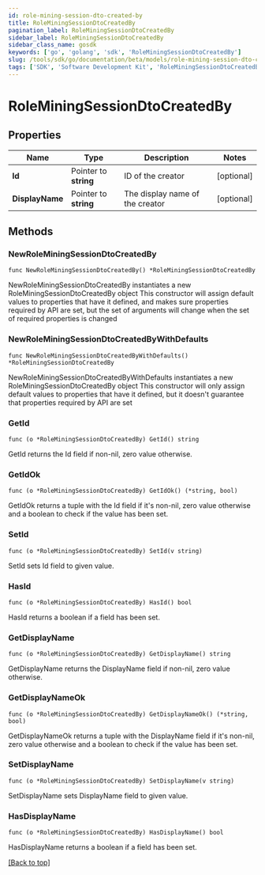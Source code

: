 ```yaml
---
id: role-mining-session-dto-created-by
title: RoleMiningSessionDtoCreatedBy
pagination_label: RoleMiningSessionDtoCreatedBy
sidebar_label: RoleMiningSessionDtoCreatedBy
sidebar_class_name: gosdk
keywords: ['go', 'golang', 'sdk', 'RoleMiningSessionDtoCreatedBy'] 
slug: /tools/sdk/go/documentation/beta/models/role-mining-session-dto-created-by
tags: ['SDK', 'Software Development Kit', 'RoleMiningSessionDtoCreatedBy']
---
```


# RoleMiningSessionDtoCreatedBy

## Properties

Name | Type | Description | Notes
------------ | ------------- | ------------- | -------------
**Id** | Pointer to **string** | ID of the creator | [optional] 
**DisplayName** | Pointer to **string** | The display name of the creator | [optional] 

## Methods

### NewRoleMiningSessionDtoCreatedBy

`func NewRoleMiningSessionDtoCreatedBy() *RoleMiningSessionDtoCreatedBy`

NewRoleMiningSessionDtoCreatedBy instantiates a new RoleMiningSessionDtoCreatedBy object
This constructor will assign default values to properties that have it defined,
and makes sure properties required by API are set, but the set of arguments
will change when the set of required properties is changed

### NewRoleMiningSessionDtoCreatedByWithDefaults

`func NewRoleMiningSessionDtoCreatedByWithDefaults() *RoleMiningSessionDtoCreatedBy`

NewRoleMiningSessionDtoCreatedByWithDefaults instantiates a new RoleMiningSessionDtoCreatedBy object
This constructor will only assign default values to properties that have it defined,
but it doesn't guarantee that properties required by API are set

### GetId

`func (o *RoleMiningSessionDtoCreatedBy) GetId() string`

GetId returns the Id field if non-nil, zero value otherwise.

### GetIdOk

`func (o *RoleMiningSessionDtoCreatedBy) GetIdOk() (*string, bool)`

GetIdOk returns a tuple with the Id field if it's non-nil, zero value otherwise
and a boolean to check if the value has been set.

### SetId

`func (o *RoleMiningSessionDtoCreatedBy) SetId(v string)`

SetId sets Id field to given value.

### HasId

`func (o *RoleMiningSessionDtoCreatedBy) HasId() bool`

HasId returns a boolean if a field has been set.

### GetDisplayName

`func (o *RoleMiningSessionDtoCreatedBy) GetDisplayName() string`

GetDisplayName returns the DisplayName field if non-nil, zero value otherwise.

### GetDisplayNameOk

`func (o *RoleMiningSessionDtoCreatedBy) GetDisplayNameOk() (*string, bool)`

GetDisplayNameOk returns a tuple with the DisplayName field if it's non-nil, zero value otherwise
and a boolean to check if the value has been set.

### SetDisplayName

`func (o *RoleMiningSessionDtoCreatedBy) SetDisplayName(v string)`

SetDisplayName sets DisplayName field to given value.

### HasDisplayName

`func (o *RoleMiningSessionDtoCreatedBy) HasDisplayName() bool`

HasDisplayName returns a boolean if a field has been set.


[[Back to top]](#) 


